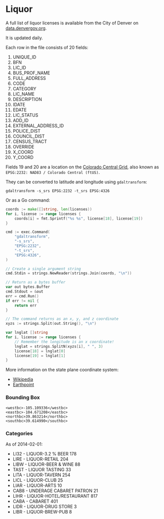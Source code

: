 Liquor
======

A full list of liquor licenses is available from the City of Denver on [data.denvergov.org](http://data.denvergov.org/dataset/city-and-county-of-denver-liquor-licenses).

It is updated daily.

Each row in the file consists of 20 fields:

1. UNIQUE_ID
2. BFN
3. LIC_ID
4. BUS_PROF_NAME
5. FULL_ADDRESS
6. CODE
7. CATEGORY
8. LIC_NAME
9. DESCRIPTION
10. IDATE
11. EDATE
12. LIC_STATUS
13. ADD_ID
14. EXTERNAL_ADDRESS_ID
15. POLICE_DIST
16. COUNCIL_DIST
17. CENSUS_TRACT
18. OVERRIDE
19. X_COORD
20. Y_COORD

Fields 19 and 20 are a location on the [Colorado Central Grid](http://spatialreference.org/ref/epsg/2232/), also known as `EPSG:2232: NAD83 / Colorado Central (ftUS)`.

They can be converted to latitude and longitude using `gdaltransform`:

    gdaltransform -s_srs EPSG:2232 -t_srs EPSG:4326

Or as a Go command:

```go
coords := make([]string, len(licenses))
for i, license := range licenses {
    coords[i] = fmt.Sprintf("%s %s", license[18], license[19])
}

cmd := exec.Command(
    "gdaltransform",
    "-s_srs",
    "EPSG:2232",
    "-t_srs",
    "EPSG:4326",
)

// Create a single argument string
cmd.Stdin = strings.NewReader(strings.Join(coords, "\n"))

// Return as a bytes buffer
var out bytes.Buffer
cmd.Stdout = &out
err = cmd.Run()
if err != nil {
    return err
}

// The command returns as an x, y, and z coordinate
xyzs := strings.Split(out.String(), "\n")

var lnglat []string
for i, license := range licenses {
    // Remember the longitude is an x coordinate!
    lnglat = strings.SplitN(xyzs[i], " ", 3)
    license[18] = lnglat[0]
    license[19] = lnglat[1]
}
```

More information on the state plane coordinate system:

* [Wikipedia](http://en.wikipedia.org/wiki/State_Plane_Coordinate_System)
* [Earthpoint](http://www.earthpoint.us/StatePlane.aspx)


### Bounding Box

    <westbc>-105.109336</westbc>
    <eastbc>-104.671208</eastbc>
    <northbc>39.863214</northbc>
    <southbc>39.614990</southbc>

### Categories

As of 2014-02-01:

* LI32 - LIQUOR-3.2 % BEER          178
* LIRE - LIQUOR-RETAIL              204
* LIBW - LIQUOR-BEER & WINE          88
* TAST - LIQUOR TASTING              33
* LITA - LIQUOR-TAVERN              254
* LICL - LIQUOR-CLUB                 25
* LIAR - LIQUOR-ARTS                 10
* CAB8 - UNDERAGE CABARET PATRON     21
* LIHR - LIQUOR-HOTEL/RESTAURANT    817
* CABA - CABARET                    401
* LIDR - LIQUOR-DRUG STORE            3
* LIBR - LIQUOR-BREW-PUB              8
